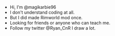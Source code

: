 - Hi, I’m @magikarbie96
- I don't understand coding at all.
- But I did made Rimworld mod once.
- Looking for friends or anyone who can teach me.
- Follow my twitter @Ryan_CnR I draw a lot.

<!---
magikarbie96/magikarbie96 is a ✨ special ✨ repository because its `README.md` (this file) appears on your GitHub profile.
You can click the Preview link to take a look at your changes.
--->
